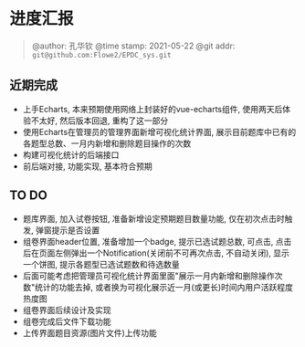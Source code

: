 # 进度汇报
> @author: 孔华钦
> @time stamp: 2021-05-22
> @git addr: `git@github.com:Flowe2/EPDC_sys.git`

## 近期完成
* 上手Echarts, 本来预期使用网络上封装好的vue-echarts组件, 使用两天后体验不太好, 然后版本回退, 重构了这一部分  
* 使用Echarts在管理员的管理界面新增可视化统计界面, 展示目前题库中已有的各题型总数、一月内新增和删除题目操作的次数  
* 构建可视化统计的后端接口  
* 前后端对接, 功能实现, 基本符合预期  

## TO DO
* 题库界面, 加入试卷按钮, 准备新增设定预期题目数量功能, 仅在初次点击时触发, 弹窗提示是否设置  
* 组卷界面header位置, 准备增加一个badge, 提示已选试题总数, 可点击, 点击后在页面左侧弹出一个Notification(关闭前不可再次点击, 不自动关闭), 显示一个饼图, 提示各题型已选试题数和待选数量  
* 后面可能考虑把管理员可视化统计界面里面"展示一月内新增和删除操作次数"统计的功能去掉, 或者换为可视化展示近一月(或更长)时间内用户活跃程度热度图
* 组卷界面后续设计及实现  
* 组卷完成后文件下载功能  
* 上传界面题目资源(图片文件)上传功能  